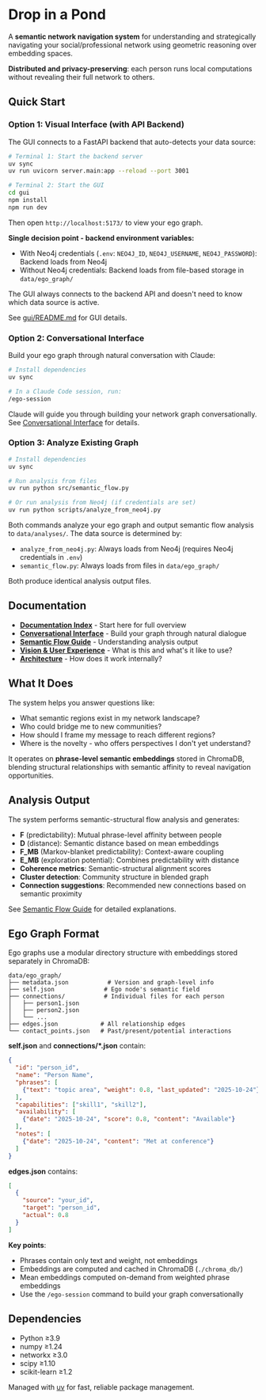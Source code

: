 # Drop in a Pond

A **semantic network navigation system** for understanding and strategically navigating your social/professional network using geometric reasoning over embedding spaces.

**Distributed and privacy-preserving**: each person runs local computations without revealing their full network to others.

## Quick Start

### Option 1: Visual Interface (with API Backend)

The GUI connects to a FastAPI backend that auto-detects your data source:

```bash
# Terminal 1: Start the backend server
uv sync
uv run uvicorn server.main:app --reload --port 3001

# Terminal 2: Start the GUI
cd gui
npm install
npm run dev
```

Then open `http://localhost:5173/` to view your ego graph.

**Single decision point - backend environment variables:**
- With Neo4j credentials (`.env`: `NEO4J_ID`, `NEO4J_USERNAME`, `NEO4J_PASSWORD`): Backend loads from Neo4j
- Without Neo4j credentials: Backend loads from file-based storage in `data/ego_graph/`

The GUI always connects to the backend API and doesn't need to know which data source is active.

See [gui/README.md](gui/README.md) for GUI details.

### Option 2: Conversational Interface

Build your ego graph through natural conversation with Claude:

```bash
# Install dependencies
uv sync

# In a Claude Code session, run:
/ego-session
```

Claude will guide you through building your network graph conversationally. See [Conversational Interface](docs/CONVERSATIONAL_INTERFACE.md) for details.

### Option 3: Analyze Existing Graph

```bash
# Install dependencies
uv sync

# Run analysis from files
uv run python src/semantic_flow.py

# Or run analysis from Neo4j (if credentials are set)
uv run python scripts/analyze_from_neo4j.py
```

Both commands analyze your ego graph and output semantic flow analysis to `data/analyses/`. The data source is determined by:
- `analyze_from_neo4j.py`: Always loads from Neo4j (requires Neo4j credentials in `.env`)
- `semantic_flow.py`: Always loads from files in `data/ego_graph/`

Both produce identical analysis output files.

## Documentation

- **[Documentation Index](docs/INDEX.md)** - Start here for full overview
- **[Conversational Interface](docs/CONVERSATIONAL_INTERFACE.md)** - Build your graph through natural dialogue
- **[Semantic Flow Guide](docs/SEMANTIC_FLOW_GUIDE.md)** - Understanding analysis output
- **[Vision & User Experience](docs/VISION.md)** - What is this and what's it like to use?
- **[Architecture](docs/ARCHITECTURE.md)** - How does it work internally?

## What It Does

The system helps you answer questions like:

- What semantic regions exist in my network landscape?
- Who could bridge me to new communities?
- How should I frame my message to reach different regions?
- Where is the novelty - who offers perspectives I don't yet understand?

It operates on **phrase-level semantic embeddings** stored in ChromaDB, blending structural relationships with semantic affinity to reveal navigation opportunities.

## Analysis Output

The system performs semantic-structural flow analysis and generates:

- **F** (predictability): Mutual phrase-level affinity between people
- **D** (distance): Semantic distance based on mean embeddings
- **F_MB** (Markov-blanket predictability): Context-aware coupling
- **E_MB** (exploration potential): Combines predictability with distance
- **Coherence metrics**: Semantic-structural alignment scores
- **Cluster detection**: Community structure in blended graph
- **Connection suggestions**: Recommended new connections based on semantic proximity

See [Semantic Flow Guide](docs/SEMANTIC_FLOW_GUIDE.md) for detailed explanations.

## Ego Graph Format

Ego graphs use a modular directory structure with embeddings stored separately in ChromaDB:

```
data/ego_graph/
├── metadata.json           # Version and graph-level info
├── self.json              # Ego node's semantic field
├── connections/           # Individual files for each person
│   ├── person1.json
│   ├── person2.json
│   └── ...
├── edges.json            # All relationship edges
└── contact_points.json   # Past/present/potential interactions
```

**self.json** and **connections/*.json** contain:
```json
{
  "id": "person_id",
  "name": "Person Name",
  "phrases": [
    {"text": "topic area", "weight": 0.8, "last_updated": "2025-10-24"}
  ],
  "capabilities": ["skill1", "skill2"],
  "availability": [
    {"date": "2025-10-24", "score": 0.8, "content": "Available"}
  ],
  "notes": [
    {"date": "2025-10-24", "content": "Met at conference"}
  ]
}
```

**edges.json** contains:
```json
[
  {
    "source": "your_id",
    "target": "person_id",
    "actual": 0.8
  }
]
```

**Key points**:
- Phrases contain only text and weight, not embeddings
- Embeddings are computed and cached in ChromaDB (`./chroma_db/`)
- Mean embeddings computed on-demand from weighted phrase embeddings
- Use the `/ego-session` command to build your graph conversationally

## Dependencies

- Python ≥3.9
- numpy ≥1.24
- networkx ≥3.0
- scipy ≥1.10
- scikit-learn ≥1.2

Managed with [uv](https://github.com/astral-sh/uv) for fast, reliable package management.
